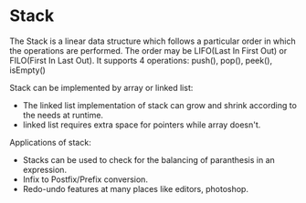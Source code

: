 # Stack
 The Stack is a linear data structure which follows a particular order in which the operations are performed. The order may be LIFO(Last In First Out) or FILO(First In Last Out).
 It supports 4 operations: push(), pop(), peek(), isEmpty()

 Stack can be implemented by array or linked list:
   - The linked list implementation of stack can grow and shrink according to the needs at runtime.
   - linked list requires extra space for pointers while array doesn't.
 
 Applications of stack:
   - Stacks can be used to check for the balancing of paranthesis in an expression.
   - Infix to Postfix/Prefix conversion.
   - Redo-undo features at many places like editors, photoshop.